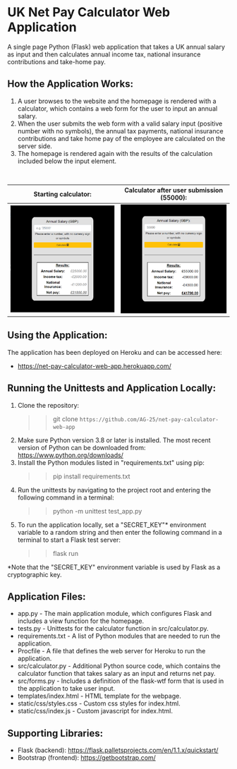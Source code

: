 # UK Net Pay Calculator Web Application
A single page Python (Flask) web application that takes a UK annual salary as input and then calculates annual income tax, national insurance contributions and take-home pay.

## How the Application Works:
1. A user browses to the website and the homepage is rendered with a calculator, which contains a web form for the user to input an annual salary.
1. When the user submits the web form with a valid salary input (positive number with no symbols), the annual tax payments, 
national insurance contributions and take home pay of the employee are calculated on the server side.
1. The homepage is rendered again with the results of the calculation included below 
the input element.
<br>

|                   Starting calculator:                  |     Calculator after user submission (55000):    |
| ------------------------------------------------------- | ------------------------------------------------ |
| <img src="/readme_images/starting_calc.PNG">             |<img src="/readme_images/calc_result.PNG">       |


## Using the Application:
The application has been deployed on Heroku and can be accessed here:  
* https://net-pay-calculator-web-app.herokuapp.com/

## Running the Unittests and Application Locally:
1. Clone the repository:  
    >> git clone `https://github.com/AG-25/net-pay-calculator-web-app`
1. Make sure Python version 3.8 or later is installed. The most recent version of Python can be downloaded from: 
     https://www.python.org/downloads/
1. Install the Python modules listed in "requirements.txt" using pip:
   >> pip install requirements.txt
1. Run the unittests by navigating to the project root and entering the following command in a terminal:  
   >> python -m unittest test_app.py
1. To run the application locally, set a "SECRET_KEY"* environment variable to a random string and then enter the following command in a terminal to start a Flask test server:
   >> flask run  
  
*Note that the "SECRET_KEY" environment variable is used by Flask as a cryptographic key.

## Application Files:
* app.py - The main application module, which configures Flask and includes a view function for the homepage.
* tests.py - Unittests for the calculator function in src/calculator.py.
* requirements.txt - A list of Python modules that are needed to run the application.
* Procfile - A file that defines the web server for Heroku to run the application.
* src/calculator.py - Additional Python source code, which contains the calculator function that takes salary as an input and returns net pay.
* src/forms.py - Includes a definition of the flask-wtf form that is used in the application to take user input.
* templates/index.html - HTML template for the webpage.
* static/css/styles.css - Custom css styles for index.html.
* static/css/index.js - Custom javascript for index.html.

## Supporting Libraries:
* Flask (backend): https://flask.palletsprojects.com/en/1.1.x/quickstart/  
* Bootstrap (frontend): https://getbootstrap.com/  
